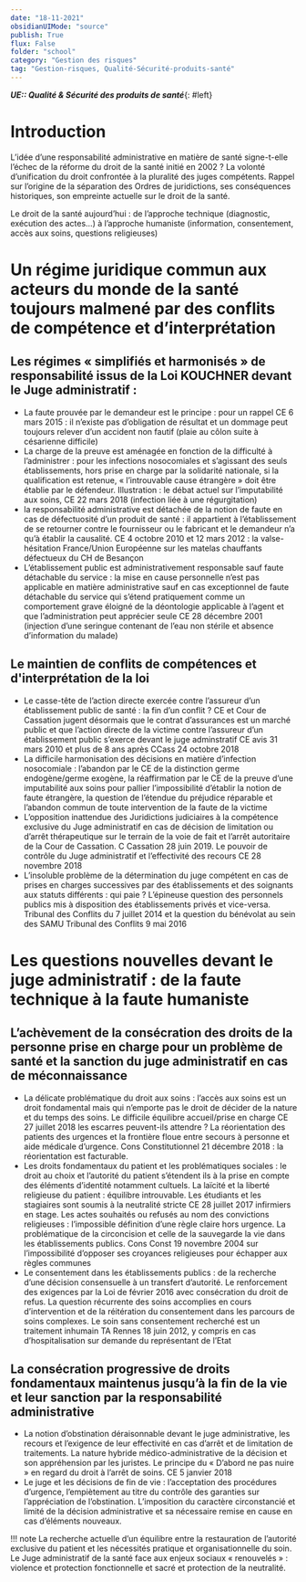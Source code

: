 ```yaml
---
date: "18-11-2021"
obsidianUIMode: "source"
publish: True
flux: False
folder: "school"
category: "Gestion des risques"
tag: "Gestion-risques, Qualité-Sécurité-produits-santé"
---
```

***UE:: Qualité & Sécurité des produits de santé***{: #left}  

# Introduction
L’idée d’une responsabilité administrative en matière de santé signe-t-elle l’échec de la réforme du droit de la santé initié en 2002 ? La volonté d’unification du droit confrontée à la pluralité des juges compétents. Rappel sur l’origine de la séparation des Ordres de juridictions, ses conséquences historiques, son empreinte actuelle sur le droit de la santé. 

Le droit de la santé aujourd’hui : de l’approche technique (diagnostic, exécution des actes…) à l’approche humaniste (information, consentement, accès aux soins, questions religieuses)

# Un régime juridique commun aux acteurs du monde de la santé toujours malmené par des conflits de compétence et d’interprétation
## Les régimes « simplifiés et harmonisés » de responsabilité issus de la Loi KOUCHNER devant le Juge administratif :  

- La faute prouvée par le demandeur est le principe : pour un rappel CE  6 mars 2015 : il n’existe pas d’obligation de résultat et un dommage  peut toujours relever d’un accident non fautif (plaie au côlon suite à  césarienne difficile)  
- La  charge  de  la  preuve  est  aménagée  en  fonction  de  la  difficulté  à  l’administrer : pour les infections nosocomiales et s’agissant des seuls  établissements, hors prise en charge par la solidarité nationale, si la  qualification est retenue, « l’introuvable cause étrangère » doit être  établie par le défendeur. Illustration : le débat actuel sur l’imputabilité  aux soins, CE 22 mars 2018 (infection liée à une régurgitation)  
- la responsabilité administrative est détachée de la notion de faute en  cas 	de 	défectuosité 	d’un 	produit 	de 	santé : 	il 	appartient 	à  l’établissement de se retourner contre le fournisseur ou le fabricant et  le demandeur n’a qu’à établir la causalité. CE 4 octobre 2010 et 12 mars  2012 :  la  valse-hésitation  France/Union  Européenne  sur  les  matelas  chauffants défectueux du CH de Besançon  
- L’établissement public est administrativement responsable sauf faute  détachable  du  service :  la  mise  en  cause  personnelle  n’est  pas  applicable en matière administrative sauf en cas exceptionnel de faute  détachable 	du 	service 	qui 	s’étend 	pratiquement 	comme 	un  comportement grave éloigné de la déontologie applicable à l’agent et  que  l’administration  peut  apprécier  seule  CE  28  décembre  2001  (injection  d’une  seringue  contenant  de  l’eau  non  stérile  et  absence  d’information du malade)  

## Le maintien de conflits de compétences et d'interprétation de la loi 

- Le 	casse-tête 	de 	l’action 	directe 	exercée 	contre 	l’assureur 	d’un  établissement public de santé : la fin d’un conflit ? CE et Cour de Cassation  jugent désormais que le contrat d’assurances est un marché public et que  l’action directe de la victime contre l’assureur d’un établissement public  s’exerce devant le juge adminstratif CE avis 31 mars 2010 et plus de 8 ans  après CCass 24 octobre 2018  
- La 	difficile 	harmonisation 	des 		décisions 	en 	matière 	d’infection  nosocomiale : 	l’abandon 	par 	le 	CE 	de 		la 		distinction 	germe  endogène/germe exogène, la réaffirmation par le CE de la preuve d’une  imputabilité  aux  soins  pour  pallier  l’impossibilité  d’établir  la  notion  de  faute  étrangère,  la  question  de  l’étendue  du  préjudice  réparable  et  l’abandon commun de toute intervention de la faute de la victime   
- L’opposition  inattendue  des  Juridictions  judiciaires  à  la  compétence  exclusive du Juge administratif en cas de décision de limitation ou d’arrêt  thérapeutique sur le terrain de la voie de fait et l’arrêt autoritaire de la  Cour de Cassation. C Cassation 28 juin 2019. Le pouvoir de contrôle du  Juge administratif et l’effectivité des recours CE 28 novembre 2018  
- L’insoluble problème de la détermination du juge compétent en cas de  prises en charges successives par des établissements et des soignants aux  statuts différents : qui paie ? L’épineuse question des personnels publics  mis  à  disposition  des  établissements  privés  et  vice-versa.  Tribunal  des  Conflits du 7 juillet 2014 et la question du bénévolat au sein des SAMU  Tribunal des Conflits 9 mai 2016  

# Les questions nouvelles devant le juge administratif : de la faute technique à la faute humaniste
##  L’achèvement de la consécration des droits de la personne prise en charge pour un problème de santé et la sanction du juge administratif en cas de méconnaissance

- La délicate problématique du droit aux soins : l’accès aux soins est un droit  fondamental mais qui n’emporte pas le droit de décider de la nature et du  temps des soins. Le difficile équilibre accueil/prise en charge CE 27 juillet  2018 les escarres peuvent-ils attendre ? La réorientation des patients des  urgences et la frontière floue entre secours à personne et aide médicale  d’urgence. Cons Constitutionnel 21 décembre 2018 : la réorientation est  facturable.  
- Les  droits  fondamentaux  du  patient  et  les  problématiques  sociales :  le  droit au choix et l’autorité du patient s’étendent ils à la prise en compte  des  éléments  d’identité  notamment  cultuels.  La  laïcité  et  la  liberté  religieuse du patient : équilibre introuvable. Les étudiants et les stagiaires  sont soumis à la neutralité stricte CE 28 juillet 2017 infirmiers en stage. Les  actes 	souhaités 	ou 	refusés 	au 	nom 	des 	convictions 	religieuses :  l’impossible définition d’une règle claire hors urgence. La problématique  de la circoncision et celle de la sauvegarde la vie dans les établissements  publics. Cons Const 19 novembre 2004 sur l’impossibilité d’opposer ses  croyances religieuses pour échapper aux règles communes  
- Le consentement dans les établissements publics : de la recherche d’une  décision  consensuelle  à  un  transfert  d’autorité.  Le  renforcement  des  exigences par la Loi de février 2016 avec consécration du droit de refus. La  question récurrente des soins accomplies en cours d’intervention et de la  réitération  du  consentement  dans  les  parcours  de  soins  complexes.  Le  soin sans consentement recherché est un traitement inhumain TA Rennes  18  juin  2012,  y  compris  en  cas  d’hospitalisation  sur  demande  du  représentant de l’Etat

## La consécration progressive de droits fondamentaux maintenus jusqu’à  la fin de la vie et leur sanction par la responsabilité administrative  

- La notion d’obstination déraisonnable devant le juge administrative, les  recours et l’exigence de leur effectivité en cas d’arrêt et de limitation de  traitements. La nature hybride médico-administrative de la décision et son  appréhension par les juristes. Le principe du « D’abord ne pas nuire » en  regard du droit à l’arrêt de soins. CE 5 janvier 2018  
- Le  juge  et  les  décisions  de  fin  de  vie :  l’acceptation  des  procédures  d’urgence, 	l’empiètement 	au 	titre 	du 	contrôle   des 	garanties 	sur  l’appréciation de l’obstination. L’imposition du caractère circonstancié et  limité de la décision administrative et sa nécessaire remise en cause en  cas d’éléments nouveaux.  

!!! note 
	La recherche actuelle d’un équilibre entre la restauration de l’autorité exclusive du patient et les nécessités pratique et organisationnelle du soin. Le Juge administratif de la santé face aux enjeux sociaux « renouvelés » : violence et protection fonctionnelle et sacré et protection de la neutralité.
